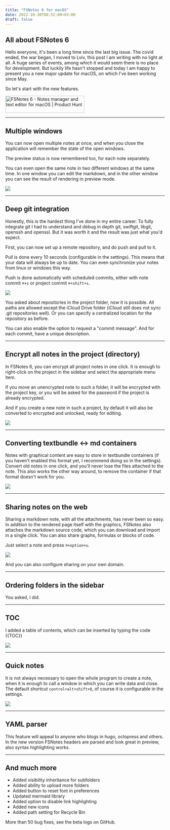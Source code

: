 ```yaml
---
title: "FSNotes 6 for macOS"
date: 2022-10-30T08:52:00+03:00
draft: false
---
```


## All about FSNotes 6

Hello everyone, it's been a long time since the last big issue. The covid ended, the war began, I moved to Lviv, this post I am writing with no light at all. A huge series of events, among which it would seem there is no place for development. But luckily life hasn't stopped and today I am happy to present you a new major update for macOS, on which I've been working since May.

So let's start with the new features.

<a href="https://www.producthunt.com/posts/fsnotes-6?utm_source=badge-featured&utm_medium=badge&utm_souce=badge-fsnotes&#0045;6" target="_blank"><img src="https://api.producthunt.com/widgets/embed-image/v1/featured.svg?post_id=365247&theme=light" alt="FSNotes&#0032;6 - Notes&#0032;manager&#0032;and&#0032;text&#0032;editor&#0032;for&#0032;macOS | Product Hunt" style="width: 250px; height: 54px;" width="250" height="54" /></a>

---

## Multiple windows

You can now open multiple notes at once, and when you close the application will remember the state of the open windows.

The preview status is now remembered too, for each note separately.

You can even open the same note in two different windows at the same time. In one window you can edit the markdown, and in the other window you can see the result of rendering in preview mode.

![](/img/fsnotes6-mac/babdc412-8141-4144-8461-f54e6319ac23.webp)

---

## Deep git integration

Honestly, this is the hardest thing I've done in my entire career. To fully integrate git I had to understand and debug in depth git, swiftgit, libgit, openssh and openssl. But it was worth it and the result was just what you'd expect.

First, you can now set up a remote repository, and do push and pull to it.

Pull is done every 10 seconds (configurable in the settings). This means that your data will always be up to date. You can even synchronize your notes from linux or windows this way.

Push is done automatically with scheduled commits, either with note commit `⌘+s` or project commit `⌘+shift+s`.

![](/img/fsnotes6-mac/38821118-aefb-433d-8cbf-42fe38a689c7.webp)

You asked about repositories in the project folder, now it is possible. All paths are allowed except the iCloud Drive folder (iCloud still does not sync .git repositories well). Or you can specify a centralized location for the repository as before.

You can also enable the option to request a "commit message". And for each commit, have a unique description.

---

## Encrypt all notes in the project (directory)

In FSNotes 6, you can encrypt all project notes in one click. It is enough to right-click on the project in the sidebar and select the appropriate menu item.

If you move an unencrypted note to such a folder, it will be encrypted with the project key, or you will be asked for the password if the project is already encrypted.

And if you create a new note in such a project, by default it will also be converted to encrypted and unlocked, ready for editing.

![](/img/fsnotes6-mac/89eae05c-f48b-4cae-a4f9-4a9fe387e31f.webp)

---

## Converting textbundle <-> md containers

Notes with graphical content are easy to store in textbundle containers (if you haven't enabled this format yet, I recommend doing so in the settings). Convert old notes in one click, and you'll never lose the files attached to the note. This also works the other way around, to remove the container if that format doesn't work for you.

![](/img/fsnotes6-mac/99e83e29-abf3-4bbe-b338-9c33c48bd603.webp)

---

## Sharing notes on the web

Sharing a markdown note, with all the attachments, has never been so easy. In addition to the rendered page itself with the graphics, FSNotes also attaches the markdown source code, which you can download and import in a single click. You can also share graphs, formulas or blocks of code.

Just select a note and press `⌘+option+u`.

![](/img/fsnotes6-mac/30d0048f-4644-4494-8467-0a22f94659c5.webp)

And you can also configure sharing on your own domain.

---

## Ordering folders in the sidebar

You asked, I did.

---

## TOC

I added a table of contents, which can be inserted by typing the code \{{TOC\}}

![](/img/fsnotes6-mac/ab0ef581-1465-4d5c-92cb-4411059be0c2.webp)

---

## Quick notes

It is not always necessary to open the whole program to create a note, when it is enough to call a window in which you can write data and close. The default shortcut `control+alt+shift+O`, of course it is configurable in the settings.

![](/img/fsnotes6-mac/quick_note.webp)

---

## YAML parser

This feature will appeal to anyone who blogs in hugo, octopress and others. In the new version FSNotes headers are parsed and look great in preview, also syntax highlighting works.

---

## And much more

- Added visibility inheritance for subfolders
- Added ability to upload more folders
- Added button to reset font in preferences
- Updated mermaid library
- Added option to disable link highlighting
- Added new icons
- Added path setting for Recycle Bin

More than 50 bug fixes, see the beta logs on GitHub.